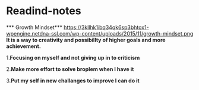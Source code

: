 # Readind-notes
*** Growth Mindset***
https://3kllhk1ibq34qk6sp3bhtox1-wpengine.netdna-ssl.com/wp-content/uploads/2015/11/growth-mindset.png
**It is a way to creativity and possibillty of higher goals and more achievement.**

1.**Focusing on myself and not giving up in to criticism**

2.**Make more effort to solve broplem when I have it**

3.**Put my self in new challanges to improve I can do it**



